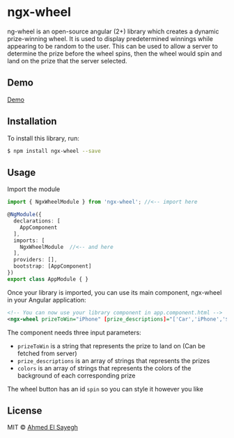 # ngx-wheel
ng-wheel is an open-source angular (2+) library which creates a dynamic prize-winning wheel. It is used to display predetermined winnings while appearing to be random to the user. This can be used to allow a server to determine the prize before the wheel spins, then the wheel would spin and land on the prize that the server selected.


## Demo

[Demo](https://sayegh7.github.io/ngx-wheel)


## Installation

To install this library, run:

```bash
$ npm install ngx-wheel --save
```

## Usage

Import the module
```typescript
import { NgxWheelModule } from 'ngx-wheel'; //<-- import here

@NgModule({
  declarations: [
    AppComponent
  ],
  imports: [
    NgxWheelModule  //<-- and here
  ],
  providers: [],
  bootstrap: [AppComponent]
})
export class AppModule { }
```

Once your library is imported, you can use its main component, ngx-wheel in your Angular application:

```xml
<!-- You can now use your library component in app.component.html -->
<ngx-wheel prizeToWin="iPhone" [prize_descriptions]="['Car','iPhone','$200']" [colors]="['#ff0000', 'green', 'blue']"></ngx-wheel>
```

The component needs three input parameters:
- `prizeToWin` is a string that represents the prize to land on (Can be fetched from server)
- `prize_descriptions` is an array of strings that represents the prizes
- `colors` is an array of strings that represents the colors of the background of each corresponding prize

The wheel button has an id `spin` so you can style it however you like


## License

MIT © [Ahmed El Sayegh](mailto:ahmedelsayegh7@gmail.com)
